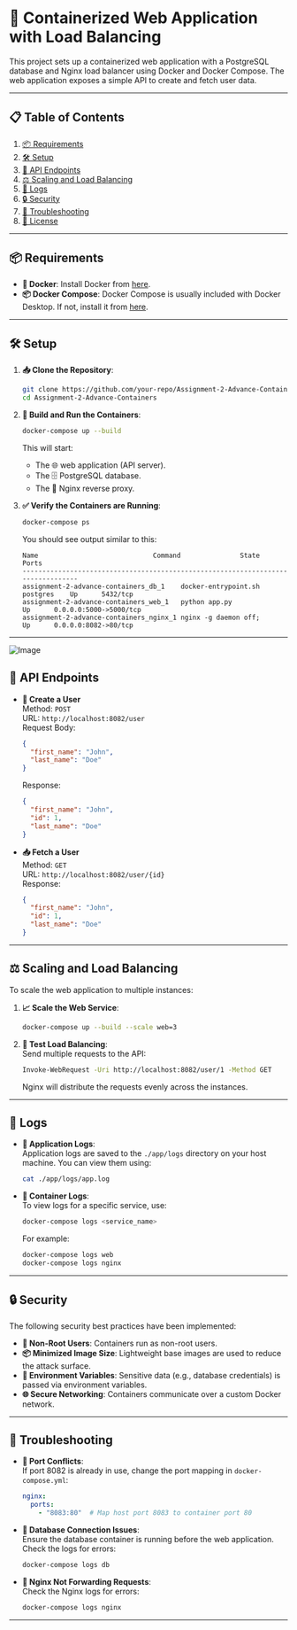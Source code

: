 
# 🚀 Containerized Web Application with Load Balancing

This project sets up a containerized web application with a PostgreSQL database and Nginx load balancer using Docker and Docker Compose. The web application exposes a simple API to create and fetch user data.

---

## 📋 Table of Contents
1. [📦 Requirements](#-requirements)
2. [🛠️ Setup](#%EF%B8%8F-setup)
3. [🔌 API Endpoints](#-api-endpoints)
4. [⚖️ Scaling and Load Balancing](#%EF%B8%8F-scaling-and-load-balancing)
5. [📜 Logs](#-logs)
6. [🔒 Security](#-security)
7. [🐛 Troubleshooting](#-troubleshooting)
8. [📄 License](#-license)

---

## 📦 Requirements

- **🐳 Docker**: Install Docker from [here](https://www.docker.com/get-started).
- **📦 Docker Compose**: Docker Compose is usually included with Docker Desktop. If not, install it from [here](https://docs.docker.com/compose/install/).

---

## 🛠️ Setup

1. **📥 Clone the Repository**:
   ```bash
   git clone https://github.com/your-repo/Assignment-2-Advance-Containers.git
   cd Assignment-2-Advance-Containers
   ```

2. **🔨 Build and Run the Containers**:
   ```bash
   docker-compose up --build
   ```
   This will start:
   - The 🌐 web application (API server).
   - The 🗄️ PostgreSQL database.
   - The 🔀 Nginx reverse proxy.

3. **✅ Verify the Containers are Running**:
   ```bash
   docker-compose ps
   ```
   You should see output similar to this:
   ```
   Name                             Command               State           Ports         
   ---------------------------------------------------------------------------------
   assignment-2-advance-containers_db_1    docker-entrypoint.sh postgres    Up      5432/tcp
   assignment-2-advance-containers_web_1   python app.py                   Up      0.0.0.0:5000->5000/tcp
   assignment-2-advance-containers_nginx_1 nginx -g daemon off;            Up      0.0.0.0:8082->80/tcp
   ```

---
![Image](https://github.com/user-attachments/assets/32c62f46-95ca-4cc6-836d-999ff8f14f55)
## 🔌 API Endpoints

- **📝 Create a User**  
  Method: `POST`  
  URL: `http://localhost:8082/user`  
  Request Body:
  ```json
  {
    "first_name": "John",
    "last_name": "Doe"
  }
  ```
  Response:
  ```json
  {
    "first_name": "John",
    "id": 1,
    "last_name": "Doe"
  }
  ```

- **📥 Fetch a User**  
  Method: `GET`  
  URL: `http://localhost:8082/user/{id}`  
  Response:
  ```json
  {
    "first_name": "John",
    "id": 1,
    "last_name": "Doe"
  }
  ```

---

## ⚖️ Scaling and Load Balancing

To scale the web application to multiple instances:

1. **📈 Scale the Web Service**:
   ```bash
   docker-compose up --build --scale web=3
   ```

2. **🧪 Test Load Balancing**:  
   Send multiple requests to the API:
   ```bash
   Invoke-WebRequest -Uri http://localhost:8082/user/1 -Method GET
   ```
   Nginx will distribute the requests evenly across the instances.

---

## 📜 Logs

- **📝 Application Logs**:  
  Application logs are saved to the `./app/logs` directory on your host machine. You can view them using:
  ```bash
  cat ./app/logs/app.log
  ```

- **🐳 Container Logs**:  
  To view logs for a specific service, use:
  ```bash
  docker-compose logs <service_name>
  ```
  For example:
  ```bash
  docker-compose logs web
  docker-compose logs nginx
  ```

---

## 🔒 Security

The following security best practices have been implemented:

- **👤 Non-Root Users**: Containers run as non-root users.
- **📦 Minimized Image Size**: Lightweight base images are used to reduce the attack surface.
- **🔑 Environment Variables**: Sensitive data (e.g., database credentials) is passed via environment variables.
- **🌐 Secure Networking**: Containers communicate over a custom Docker network.

---

## 🐛 Troubleshooting

- **🚫 Port Conflicts**:  
  If port 8082 is already in use, change the port mapping in `docker-compose.yml`:
  ```yaml
  nginx:
    ports:
      - "8083:80"  # Map host port 8083 to container port 80
  ```

- **🔗 Database Connection Issues**:  
  Ensure the database container is running before the web application. Check the logs for errors:
  ```bash
  docker-compose logs db
  ```

- **🔀 Nginx Not Forwarding Requests**:  
  Check the Nginx logs for errors:
  ```bash
  docker-compose logs nginx
  ```

---
